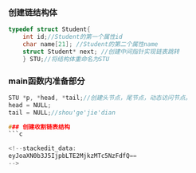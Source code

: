 ### 创建链结构体
```c
typedef struct Student{
	int id;//Student的第一个属性id
	char name[21]; //Student的第二个属性name
	struct Student* next; //创建中间指针实现链表跳转
	} STU;//将结构体重命名为STU
```
### main函数内准备部分
```c
STU *p, *head, *tail;//创建头节点，尾节点，动态访问节点。
head = NULL;
tail = NULL;//shou'ge'jie'dian

### 创建收割链表结构
```c

<!--stackedit_data:
eyJoaXN0b3J5IjpbLTE2MjkzMTc5NzFdfQ==
-->